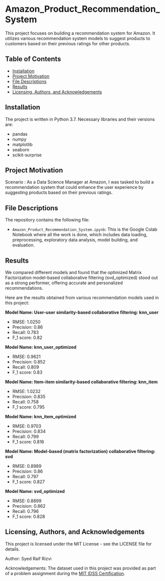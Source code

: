 # Amazon_Product_Recommendation_System
This project focuses on building a recommendation system for Amazon. It utilizes various recommendation system models to suggest products to customers based on their previous ratings for other products.

## Table of Contents
- [Installation](#installation)
- [Project Motivation](#project-motivation)
- [File Descriptions](#file-descriptions)
- [Results](#results)
- [Licensing, Authors, and Acknowledgements](#licensing-authors-and-acknowledgements)

## Installation
The project is written in Python 3.7. Necessary libraries and their versions are:
- pandas
- numpy
- matplotlib
- seaborn
- scikit-surprise

## Project Motivation
Scenario : As a Data Science Manager at Amazon, I was tasked to build a recommendation system that could enhance the user experience by suggesting products based on their previous ratings. 

## File Descriptions
The repository contains the following file:
- `Amazon_Product_Recommendation_System.ipynb`: This is the Google Colab Notebook where all the work is done, which includes data loading, preprocessing, exploratory data analysis, model building, and evaluation.

## Results
We compared different models and found that the optimized Matrix Factorization model-based collaborative filtering (svd_optimized) stood out as a strong performer, offering accurate and personalized recommendations.

Here are the results obtained from various recommendation models used in this project:

**Model Name: User-user similarity-based collaborative filtering: knn_user**
- RMSE: 1.0250
- Precision:  0.86
- Recall:  0.783
- F_1 score:  0.82

**Model Name: knn_user_optimized**
- RMSE: 0.9621
- Precision:  0.852
- Recall:  0.809
- F_1 score:  0.83

**Model Name:  Item-item similarity-based collaborative filtering: knn_item**
- RMSE: 1.0232
- Precision:  0.835
- Recall:  0.758
- F_1 score:  0.795

**Model Name: knn_item_optimized**
- RMSE: 0.9703
- Precision:  0.834
- Recall:  0.799
- F_1 score:  0.816

**Model Name: Model-based (matrix factorization) collaborative filtering: svd**
- RMSE: 0.8989
- Precision:  0.86
- Recall:  0.797
- F_1 score:  0.827

**Model Name: svd_optimized**
- RMSE: 0.8899
- Precision:  0.862
- Recall:  0.796
- F_1 score:  0.828


## Licensing, Authors, and Acknowledgements

This project is licensed under the MIT License - see the LICENSE file for details.

Author: Syed Raif Rizvi

Acknowledgements: The dataset used in this project was provided as part of a problem assignment during the [MIT IDSS Certification](https://www.mygreatlearning.com/mit-data-science-and-machine-learning-program?gl_campaign=Eportfolio&gl_source=Linkedin&utm_source=eportfolio).
